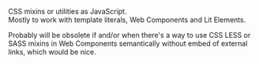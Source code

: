 CSS mixins or utilities as JavaScript. <br>
Mostly to work with template literals, Web Components and Lit Elements.

Probably will be obsolete if and/or when there's a way to use CSS LESS or
SASS mixins in Web Components semantically without embed of external links,
which would be nice. 
